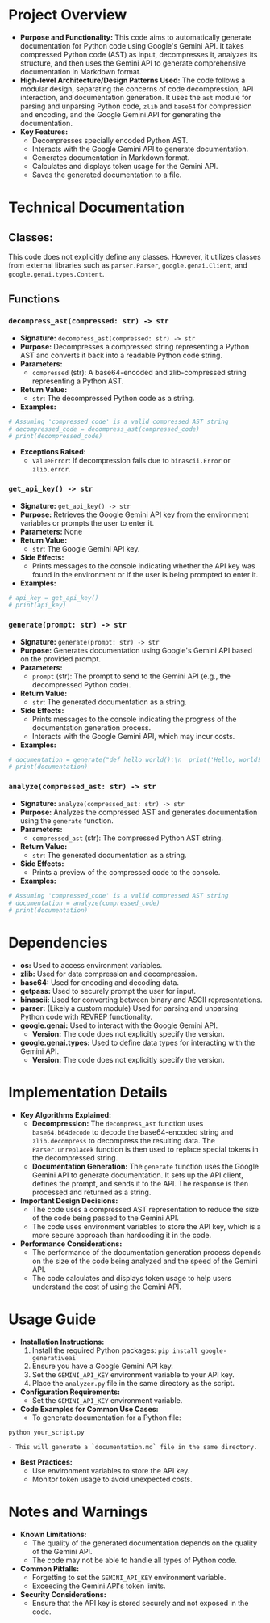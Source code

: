 # Project Overview

- **Purpose and Functionality:** This code aims to automatically generate documentation for Python code using Google's Gemini API. It takes compressed Python code (AST) as input, decompresses it, analyzes its structure, and then uses the Gemini API to generate comprehensive documentation in Markdown format.
- **High-level Architecture/Design Patterns Used:** The code follows a modular design, separating the concerns of code decompression, API interaction, and documentation generation. It uses the `ast` module for parsing and unparsing Python code, `zlib` and `base64` for compression and encoding, and the Google Gemini API for generating the documentation.
- **Key Features:**
    - Decompresses specially encoded Python AST.
    - Interacts with the Google Gemini API to generate documentation.
    - Generates documentation in Markdown format.
    - Calculates and displays token usage for the Gemini API.
    - Saves the generated documentation to a file.

# Technical Documentation

## Classes:

This code does not explicitly define any classes. However, it utilizes classes from external libraries such as `parser.Parser`, `google.genai.Client`, and `google.genai.types.Content`.

## Functions

### `decompress_ast(compressed: str) -> str`

- **Signature:** `decompress_ast(compressed: str) -> str`
- **Purpose:** Decompresses a compressed string representing a Python AST and converts it back into a readable Python code string.
- **Parameters:**
    - `compressed` (str): A base64-encoded and zlib-compressed string representing a Python AST.
- **Return Value:**
    - `str`: The decompressed Python code as a string.
- **Examples:**
```python
# Assuming 'compressed_code' is a valid compressed AST string
# decompressed_code = decompress_ast(compressed_code)
# print(decompressed_code)
```
- **Exceptions Raised:**
    - `ValueError`: If decompression fails due to `binascii.Error` or `zlib.error`.

### `get_api_key() -> str`

- **Signature:** `get_api_key() -> str`
- **Purpose:** Retrieves the Google Gemini API key from the environment variables or prompts the user to enter it.
- **Parameters:** None
- **Return Value:**
    - `str`: The Google Gemini API key.
- **Side Effects:**
    - Prints messages to the console indicating whether the API key was found in the environment or if the user is being prompted to enter it.
- **Examples:**
```python
# api_key = get_api_key()
# print(api_key)
```

### `generate(prompt: str) -> str`

- **Signature:** `generate(prompt: str) -> str`
- **Purpose:** Generates documentation using Google's Gemini API based on the provided prompt.
- **Parameters:**
    - `prompt` (str): The prompt to send to the Gemini API (e.g., the decompressed Python code).
- **Return Value:**
    - `str`: The generated documentation as a string.
- **Side Effects:**
    - Prints messages to the console indicating the progress of the documentation generation process.
    - Interacts with the Google Gemini API, which may incur costs.
- **Examples:**
```python
# documentation = generate("def hello_world():\n  print('Hello, world!')")
# print(documentation)
```

### `analyze(compressed_ast: str) -> str`

- **Signature:** `analyze(compressed_ast: str) -> str`
- **Purpose:** Analyzes the compressed AST and generates documentation using the `generate` function.
- **Parameters:**
    - `compressed_ast` (str): The compressed Python AST string.
- **Return Value:**
    - `str`: The generated documentation as a string.
- **Side Effects:**
    - Prints a preview of the compressed code to the console.
- **Examples:**
```python
# Assuming 'compressed_code' is a valid compressed AST string
# documentation = analyze(compressed_code)
# print(documentation)
```

# Dependencies

- **os:** Used to access environment variables.
- **zlib:** Used for data compression and decompression.
- **base64:** Used for encoding and decoding data.
- **getpass:** Used to securely prompt the user for input.
- **binascii:** Used for converting between binary and ASCII representations.
- **parser:** (Likely a custom module) Used for parsing and unparsing Python code with REVREP functionality.
- **google.genai:** Used to interact with the Google Gemini API.
    - **Version:** The code does not explicitly specify the version.
- **google.genai.types:** Used to define data types for interacting with the Gemini API.
    - **Version:** The code does not explicitly specify the version.

# Implementation Details

- **Key Algorithms Explained:**
    - **Decompression:** The `decompress_ast` function uses `base64.b64decode` to decode the base64-encoded string and `zlib.decompress` to decompress the resulting data. The `Parser.unreplacek` function is then used to replace special tokens in the decompressed string.
    - **Documentation Generation:** The `generate` function uses the Google Gemini API to generate documentation. It sets up the API client, defines the prompt, and sends it to the API. The response is then processed and returned as a string.
- **Important Design Decisions:**
    - The code uses a compressed AST representation to reduce the size of the code being passed to the Gemini API.
    - The code uses environment variables to store the API key, which is a more secure approach than hardcoding it in the code.
- **Performance Considerations:**
    - The performance of the documentation generation process depends on the size of the code being analyzed and the speed of the Gemini API.
    - The code calculates and displays token usage to help users understand the cost of using the Gemini API.

# Usage Guide

- **Installation Instructions:**
    1. Install the required Python packages: `pip install google-generativeai`
    2. Ensure you have a Google Gemini API key.
    3. Set the `GEMINI_API_KEY` environment variable to your API key.
    4. Place the `analyzer.py` file in the same directory as the script.
- **Configuration Requirements:**
    - Set the `GEMINI_API_KEY` environment variable.
- **Code Examples for Common Use Cases:**
    - To generate documentation for a Python file:
```bash
python your_script.py
```
    - This will generate a `documentation.md` file in the same directory.
- **Best Practices:**
    - Use environment variables to store the API key.
    - Monitor token usage to avoid unexpected costs.

# Notes and Warnings

- **Known Limitations:**
    - The quality of the generated documentation depends on the quality of the Gemini API.
    - The code may not be able to handle all types of Python code.
- **Common Pitfalls:**
    - Forgetting to set the `GEMINI_API_KEY` environment variable.
    - Exceeding the Gemini API's token limits.
- **Security Considerations:**
    - Ensure that the API key is stored securely and not exposed in the code.
